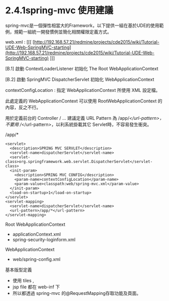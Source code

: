 # 2.4.1spring-mvc 使用建議

spring-mvc是一個彈性相當大的Framework，以下提供一組在基於UDE的使用範例，規範一組統一開發慣例並簡化相關權限定義方式。 

web.xml : \[\[\[ [http://192.168.57.21/redmine/projects/cde2015/wiki/Tutorial-UDE-Web-SpringMVC-starting](http://192.168.57.21/redmine/projects/cde2015/wiki/Tutorial-UDE-Web-SpringMVC-starting) \]\]\]

\[B.1\] 啟動 ContextLoaderListener 初始化 The Root WebApplicationContext

\[B.2\] 啟動 SpringMVC DispatcherServlet 初始化 WebApplicationContext

contextConfigLocation : 指定 WebApplicationContext 所使用 XML 設定檔。

此處定義的 WebApplicationContext 可以使用 RootWebApplicationContext 的內容，反之不行。 

用於定義前台的 Controller / ... 建議定義 URL Pattern 為 /app/_&lt;/url-pattern&gt;，不要用 /_&lt;/url-pattern&gt;，以利系統掛載其它 Servlet時，不容易發生衝突。

 /app/\*

```text
<servlet>
  <description>SPRING MVC SERVLET</description>
  <servlet-name>dispatcherServlet</servlet-name>
  <servlet-class>org.springframework.web.servlet.DispatcherServlet</servlet-class>
  <init-param>
    <description>SPRING MVC CONFIG</description>
    <param-name>contextConfigLocation</param-name>
    <param-value>classpath:web/spring-mvc.xml</param-value>
  </init-param>
  <load-on-startup>1</load-on-startup>
</servlet>
<servlet-mapping>
  <servlet-name>dispatcherServlet</servlet-name>
  <url-pattern>/app/*</url-pattern>
</servlet-mapping>
```



Root WebApplicationContext 

* applicationContext.xml
* spring-security-loginform.xml

WebApplicationContext 

* web/spring-config.xml

基本版型定義

* 使用 tiles , 
* jsp file 都在 web-inf 下
* 所以都透過 spring-mvc 的@RequestMapping存取功能及頁面。

